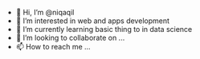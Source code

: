 - 👋 Hi, I’m @niqaqil
- 👀 I’m interested in web and apps development
- 🌱 I’m currently learning basic thing to in data science
- 💞️ I’m looking to collaborate on ...
- 📫 How to reach me ...

<!---
niqaqil/niqaqil is a ✨ special ✨ repository because its `README.md` (this file) appears on your GitHub profile.
You can click the Preview link to take a look at your changes.
--->
